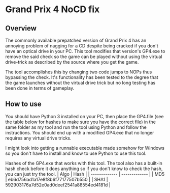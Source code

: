 # Grand Prix 4 NoCD fix
## Overview
The commonly available prepatched version of Grand Prix 4 has an annoying problem of nagging for a CD despite being cracked if you don't have an optical drive in your PC. This tool modifies that version's GP4.exe to remove the said check so the game can be played without using the virtual drive-trick as described by the source where you get the game.

The tool accomplishes this by changing two code jumps to NOPs thus bypassing the check. It's functionality has been tested to the degree that the game launches without the virtual drive trick but no long testing has been done in terms of gameplay.

## How to use
You should have Python 3 installed on your PC, then place the GP4.file (see the table below for hashes to make sure you have the correct file) in the same folder as my tool and run the tool using Python and follow the instructions. You should end up with a modified GP4.exe that no longer requires any virtual drive tricks.

I might look into getting a runnable executable made somehow for Windows so you don't have to install and know to use Python to use this tool.

Hashes of the GP4.exe that works with this tool. The tool also has a built-in hash check before it does anything so if you don't know to check the hash, you can just try the tool.
| Algo  | Hash |
| ------------- | ------------- |
| MD5  | eb6d756ad1a17e8f8b6f77177507b550  |
| SHA1  | 592903176a7d52e0ad0deef2541a88554ed4181d  |
